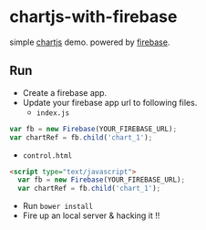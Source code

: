 # chartjs-with-firebase

simple [chartjs](http://www.chartjs.org/) demo. powered by [firebase](https://www.firebase.com).

## Run

* Create a firebase app.
* Update your firebase app url to following files.
  * `index.js`
```javascript
var fb = new Firebase(YOUR_FIREBASE_URL);
var chartRef = fb.child('chart_1');
```
  * `control.html`
```html
<script type="text/javascript">
  var fb = new Firebase(YOUR_FIREBASE_URL);
  var chartRef = fb.child('chart_1');
```
* Run `bower install`
* Fire up an local server & hacking it !!
